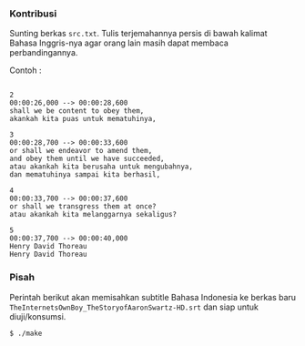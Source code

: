 ﻿### Kontribusi

Sunting berkas `src.txt`. Tulis terjemahannya persis di bawah kalimat Bahasa Inggris-nya agar orang lain masih dapat membaca perbandingannya.

Contoh :

```

2
00:00:26,000 --> 00:00:28,600
shall we be content to obey them,
akankah kita puas untuk mematuhinya,

3
00:00:28,700 --> 00:00:33,600
or shall we endeavor to amend them,
and obey them until we have succeeded,
atau akankah kita berusaha untuk mengubahnya,
dan mematuhinya sampai kita berhasil,

4
00:00:33,700 --> 00:00:37,600
or shall we transgress them at once?
atau akankah kita melanggarnya sekaligus?

5
00:00:37,700 --> 00:00:40,000
Henry David Thoreau
Henry David Thoreau

```

### Pisah

Perintah berikut akan memisahkan subtitle Bahasa Indonesia ke berkas baru `TheInternetsOwnBoy_TheStoryofAaronSwartz-HD.srt` dan siap untuk diuji/konsumsi.

```
$ ./make
```

